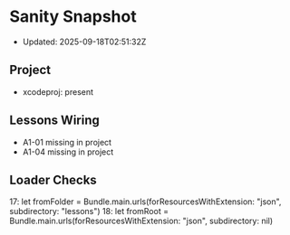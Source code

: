 # Sanity Snapshot

- Updated: 2025-09-18T02:51:32Z

## Project
- xcodeproj: present

## Lessons Wiring
- A1-01 missing in project
- A1-04 missing in project

## Loader Checks
17:        let fromFolder = Bundle.main.urls(forResourcesWithExtension: "json", subdirectory: "lessons")
18:        let fromRoot = Bundle.main.urls(forResourcesWithExtension: "json", subdirectory: nil)
